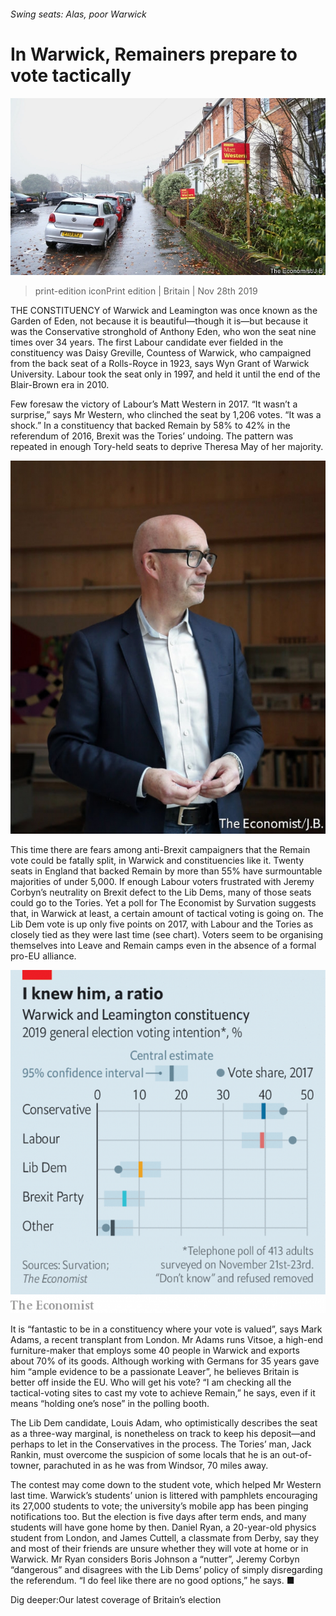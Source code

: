 ###### Swing seats: Alas, poor Warwick

# In Warwick, Remainers prepare to vote tactically 

![image](images/20191130_BRP001_0.jpg) 

> print-edition iconPrint edition | Britain | Nov 28th 2019 

THE CONSTITUENCY of Warwick and Leamington was once known as the Garden of Eden, not because it is beautiful—though it is—but because it was the Conservative stronghold of Anthony Eden, who won the seat nine times over 34 years. The first Labour candidate ever fielded in the constituency was Daisy Greville, Countess of Warwick, who campaigned from the back seat of a Rolls-Royce in 1923, says Wyn Grant of Warwick University. Labour took the seat only in 1997, and held it until the end of the Blair-Brown era in 2010. 

Few foresaw the victory of Labour’s Matt Western in 2017. “It wasn’t a surprise,” says Mr Western, who clinched the seat by 1,206 votes. “It was a shock.” In a constituency that backed Remain by 58% to 42% in the referendum of 2016, Brexit was the Tories’ undoing. The pattern was repeated in enough Tory-held seats to deprive Theresa May of her majority. 

![image](images/20191130_brp503.jpg) 

This time there are fears among anti-Brexit campaigners that the Remain vote could be fatally split, in Warwick and constituencies like it. Twenty seats in England that backed Remain by more than 55% have surmountable majorities of under 5,000. If enough Labour voters frustrated with Jeremy Corbyn’s neutrality on Brexit defect to the Lib Dems, many of those seats could go to the Tories. Yet a poll for The Economist by Survation suggests that, in Warwick at least, a certain amount of tactical voting is going on. The Lib Dem vote is up only five points on 2017, with Labour and the Tories as closely tied as they were last time (see chart). Voters seem to be organising themselves into Leave and Remain camps even in the absence of a formal pro-EU alliance. 

![image](images/20191130_BRC937.png) 

It is “fantastic to be in a constituency where your vote is valued”, says Mark Adams, a recent transplant from London. Mr Adams runs Vitsoe, a high-end furniture-maker that employs some 40 people in Warwick and exports about 70% of its goods. Although working with Germans for 35 years gave him “ample evidence to be a passionate Leaver”, he believes Britain is better off inside the EU. Who will get his vote? “I am checking all the tactical-voting sites to cast my vote to achieve Remain,” he says, even if it means “holding one’s nose” in the polling booth. 

The Lib Dem candidate, Louis Adam, who optimistically describes the seat as a three-way marginal, is nonetheless on track to keep his deposit—and perhaps to let in the Conservatives in the process. The Tories’ man, Jack Rankin, must overcome the suspicion of some locals that he is an out-of-towner, parachuted in as he was from Windsor, 70 miles away. 

The contest may come down to the student vote, which helped Mr Western last time. Warwick’s students’ union is littered with pamphlets encouraging its 27,000 students to vote; the university’s mobile app has been pinging notifications too. But the election is five days after term ends, and many students will have gone home by then. Daniel Ryan, a 20-year-old physics student from London, and James Cuttell, a classmate from Derby, say they and most of their friends are unsure whether they will vote at home or in Warwick. Mr Ryan considers Boris Johnson a “nutter”, Jeremy Corbyn “dangerous” and disagrees with the Lib Dems’ policy of simply disregarding the referendum. “I do feel like there are no good options,” he says. ■ 

Dig deeper:Our latest coverage of Britain’s election 

